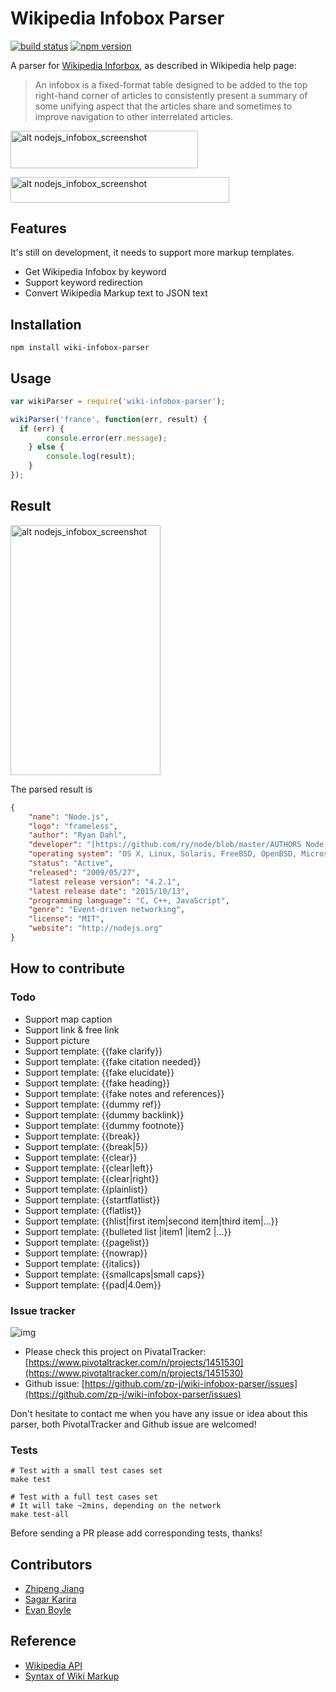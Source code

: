 Wikipedia Infobox Parser  
======
[![build status](https://travis-ci.org/zp-j/wiki-infobox-parser.svg?branch=master)](https://travis-ci.org/zp-j/wiki-infobox-parser) [![npm version](https://badge.fury.io/js/wiki-infobox-parser.svg)](https://badge.fury.io/js/wiki-infobox-parser)

A parser for [Wikipedia Inforbox](https://en.wikipedia.org/wiki/Help:Infobox), as described in Wikipedia help page:

> An infobox is a fixed-format table designed to be added to the top right-hand corner of articles to consistently present a summary of some unifying aspect that the articles share and sometimes to improve navigation to other interrelated articles.

<img src="https://nodei.co/npm/wiki-infobox-parser.png?downloads=true&downloadRank=true"
		 alt="alt nodejs_infobox_screenshot"
		 width="300"
		 height="60">

 <img src="https://nodei.co/npm-dl/wiki-infobox-parser.png"
 		 alt="alt nodejs_infobox_screenshot"
 		 width="350"
 		 height="40.6">

## Features

It's still on development, it needs to support more markup templates.

- Get Wikipedia Infobox by keyword
- Support keyword redirection
- Convert Wikipedia Markup text to JSON text

## Installation

	npm install wiki-infobox-parser

## Usage

```javascript
var wikiParser = require('wiki-infobox-parser');

wikiParser('france', function(err, result) {
  if (err) {
		console.error(err.message);
	} else {
		console.log(result);
	}
});
```

## Result

<img src="http://7sbqda.com1.z0.glb.clouddn.com/Screen%20Shot%202015-10-20%20at%2000.11.13.png"
		 alt="alt nodejs_infobox_screenshot"
		 width="240"
		 height="400">

The parsed result is

```json
{
    "name": "Node.js",
    "logo": "frameless",
    "author": "Ryan Dahl",
    "developer": "[https://github.com/ry/node/blob/master/AUTHORS Node.js Developers], Joyent, [https://github.com/joyent/node/graphs/contributors GitHub Contributors]",
    "operating system": "OS X, Linux, Solaris, FreeBSD, OpenBSD, Microsoft Windows (older versions require Cygwin), webOS, NonStop OS",
    "status": "Active",
    "released": "2009/05/27",
    "latest release version": "4.2.1",
    "latest release date": "2015/10/13",
    "programming language": "C, C++, JavaScript",
    "genre": "Event-driven networking",
    "license": "MIT",
    "website": "http://nodejs.org"
}
```

## How to contribute

### Todo

* Support map caption
* Support link & free link
* Support picture
* Support template: {{fake clarify}}
* Support template: {{fake citation needed}}
* Support template: {{fake elucidate}}
* Support template: {{fake heading}}
* Support template: {{fake notes and references}}
* Support template: {{dummy ref}}
* Support template: {{dummy backlink}}
* Support template: {{dummy footnote}}
* Support template: {{break}}
* Support template: {{break|5}}
* Support template: {{clear}}
* Support template: {{clear|left}}
* Support template: {{clear|right}}
* Support template: {{plainlist}}
* Support template: {{startflatlist}}
* Support template: {{flatlist}}
* Support template: {{hlist|first item|second item|third item|...}}
* Support template: {{bulleted list |item1 |item2 |...}}
* Support template: {{pagelist}}
* Support template: {{nowrap}}
* Support template: {{italics}}
* Support template: {{smallcaps|small caps}}
* Support template: {{pad|4.0em}}

### Issue tracker

![img](http://7sbqda.com1.z0.glb.clouddn.com/Screen%20Shot%202015-10-20%20at%2001.25.49.png)

- Please check this project on PivatalTracker: [https://www.pivotaltracker.com/n/projects/1451530](https://www.pivotaltracker.com/n/projects/1451530)
- Github issue: [https://github.com/zp-j/wiki-infobox-parser/issues](https://github.com/zp-j/wiki-infobox-parser/issues)

Don't hesitate to contact me when you have any issue or idea about this parser, both PivotalTracker and Github issue are welcomed!

### Tests

```shell
# Test with a small test cases set
make test

# Test with a full test cases set
# It will take ~2mins, depending on the network
make test-all
```

Before sending a PR please add corresponding tests, thanks!

## Contributors

- [Zhipeng Jiang](http://zp-j.github.io)
- [Sagar Karira](https://github.com/sagarkarira)
- [Evan Boyle](https://github.com/EvanBoyle)

## Reference

- [Wikipedia API](http://en.wikipedia.org/w/api.php)
- [Syntax of Wiki Markup](http://en.wikipedia.org/wiki/Help:Wiki_markup)

